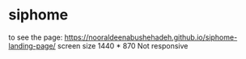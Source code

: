 # siphome
to see the page: https://nooraldeenabushehadeh.github.io/siphome-landing-page/
screen size 1440 * 870
Not responsive
